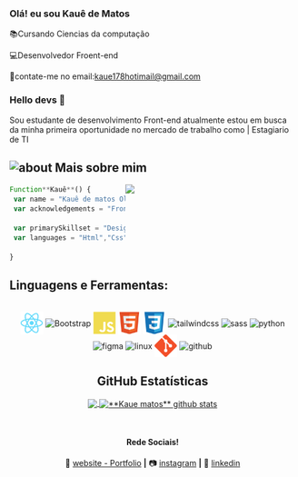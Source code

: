 ### Olá! eu sou Kauê de Matos

 📚Cursando Ciencias da computação
 
💻Desenvolvedor Froent-end

📩contate-me no email:kaue178hotimail@gmail.com
 
 ### Hello devs 👋

Sou estudante de desenvolvimento Front-end atualmente estou em busca da minha primeira oportunidade no mercado de trabalho como | Estagiario de TI

## <img width="45" alt="about" src="https://cdn.jsdelivr.net/gh/devicons/devicon/icons/javascript/javascript-plain.svg"> Mais sobre mim

<img align="right" width="300" src="![image](https://user-images.githubusercontent.com/98132837/211220797-372f0236-75f4-4cf8-864c-09c7e25121cb.png)
" />

```javascript
Function**Kauê**() {
 var name = "Kauê de matos Oliveira"
 var acknowledgements = "Front-end,Design UI/UX / Back-end"
 
 var primarySkillset = "Design UI/UX,Design Responsivo/Criação de sites - Voltade de aprender"
 var languages = "Html","Css" "Python", "JavaScript", "React"

}
```

## **Linguagens e Ferramentas:**  

 <div align="center" valign="top"><br>
  <img align="center" alt="React" height="40" width="40" src="https://raw.githubusercontent.com/devicons/devicon/master/icons/react/react-original.svg">
  <img align="center" alt="Bootstrap" height="40" width="40" src="https://cdn.jsdelivr.net/gh/devicons/devicon/icons/bootstrap/bootstrap-original-wordmark.svg">
  <img align="center" alt="Js" height="40" width="40" src="https://raw.githubusercontent.com/devicons/devicon/master/icons/javascript/javascript-plain.svg">
  <img align="center" alt="HTML" height="40" width="40" src="https://raw.githubusercontent.com/devicons/devicon/master/icons/html5/html5-original.svg">
  <img align="center" alt="CSS" height="40" width="40" src="https://raw.githubusercontent.com/devicons/devicon/master/icons/css3/css3-original.svg">
  <img align="center" alt="tailwindcss" height="40" width="40" src="https://cdn.jsdelivr.net/gh/devicons/devicon/icons/tailwindcss/tailwindcss-plain.svg"/>
  <img align="center" alt="sass"  height="40" width="40" src="https://cdn.jsdelivr.net/gh/devicons/devicon/icons/sass/sass-original.svg" />
  <img align="center" alt="python" height="40" width="40" src="https://cdn.jsdelivr.net/gh/devicons/devicon/icons/python/python-original.svg">
 <img align="center" alt="figma" height="40" width="40" src="https://cdn.jsdelivr.net/gh/devicons/devicon/icons/figma/figma-original.svg">
   <img align="center" alt="linux" height="40" width="40" src="https://cdn.jsdelivr.net/gh/devicons/devicon/icons/linux/linux-original.svg" />
  <img align="center" alt="git" height="40" width="40" src="https://raw.githubusercontent.com/devicons/devicon/master/icons/git/git-original.svg">
  <img align="center" alt="github" height="40" width="40" src="https://github.com/duribeiro/duribeiro/blob/main/assets/GitHub.png">
  

## **GitHub Estatísticas**

<a href="https://github.com/ikauematos">
  <img align="center" width = "300px"src="https://github-readme-stats.vercel.app/api/top-langs/?username=ikauematos&theme=swift&hide_langs_below=1" />
</a>

<a href="https://github.com/ikauematos">
 <img align="center" src="https://github-readme-stats.vercel.app/api?username=ikauematos&show_icons=true&theme=swift&line_height=27" alt="**Kaue matos** github stats"/>
</a>

[website - Portfolio]: https://ikauematos.github.io/Portfolio/
[instagram]: https://www.instagram.com/kauematos2003/
[linkedin]: https://www.linkedin.com/in/kauê-matos-oliveira-a76410213/
<br>

#### Rede Sociais!

🏡 [website - Portfolio][website - Portfolio] **|** 
📷 [instagram][instagram] **|** 
👔 [linkedin][linkedin]
  
 
</div>



